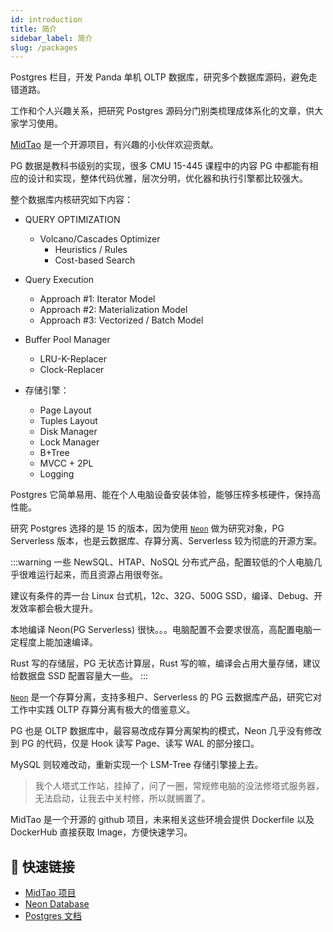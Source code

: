 ```yaml
---
id: introduction
title: 简介
sidebar_label: 简介
slug: /packages
---
```


Postgres 栏目，开发 Panda 单机 OLTP 数据库，研究多个数据库源码，避免走错道路。

工作和个人兴趣关系，把研究 Postgres 源码分门别类梳理成体系化的文章，供大家学习使用。

[MidTao](https://github.com/xmidtao) 是一个开源项目，有兴趣的小伙伴欢迎贡献。

PG 数据是教科书级别的实现，很多 CMU 15-445 课程中的内容 PG 中都能有相应的设计和实现，整体代码优雅，层次分明，优化器和执行引擎都比较强大。

整个数据库内核研究如下内容：

* QUERY OPTIMIZATION
	- Volcano/Cascades Optimizer
		+ Heuristics / Rules
		+ Cost-based Search
	
* Query Execution
	- Approach #1: Iterator Model
	- Approach #2: Materialization Model 
	- Approach #3: Vectorized / Batch Model
	
* Buffer Pool Manager
	- LRU-K-Replacer
	- Clock-Replacer
	
* 存储引擎：
	- Page Layout
	- Tuples Layout
	- Disk Manager
	- Lock Manager
	- B+Tree
	- MVCC + 2PL
	- Logging

Postgres 它简单易用、能在个人电脑设备安装体验，能够压榨多核硬件，保持高性能。

研究 Postgres 选择的是 15 的版本，因为使用 [`Neon`](https://github.com/neondatabase/neon) 做为研究对象，PG Serverless 版本，也是云数据库、存算分离、Serverless 较为彻底的开源方案。

:::warning
一些 NewSQL、HTAP、NoSQL 分布式产品，配置较低的个人电脑几乎很难运行起来，而且资源占用很夸张。

建议有条件的弄一台 Linux 台式机，12c、32G、500G SSD，编译、Debug、开发效率都会极大提升。

本地编译 Neon(PG Serverless) 很快。。。电脑配置不会要求很高，高配置电脑一定程度上能加速编译。

Rust 写的存储层，PG 无状态计算层，Rust 写的嘛，编译会占用大量存储，建议给数据盘 SSD 配置容量大一些。
:::

[`Neon`](https://github.com/neondatabase/neon) 是一个存算分离，支持多租户、Serverless 的 PG 云数据库产品，研究它对工作中实践 OLTP 存算分离有极大的借鉴意义。

PG 也是 OLTP 数据库中，最容易改成存算分离架构的模式，Neon 几乎没有修改到 PG 的代码，仅是 Hook 读写 Page、读写 WAL 的部分接口。

MySQL 则较难改动，重新实现一个 LSM-Tree 存储引擎接上去。

> 我个人塔式工作站，挂掉了，问了一圈，常规修电脑的没法修塔式服务器，无法启动，让我去中关村修，所以就搁置了。

MidTao 是一个开源的 github 项目，未来相关这些环境会提供 Dockerfile 以及 DockerHub 直接获取 Image，方便快速学习。

## 🚀 快速链接
- [MidTao 项目](https://github.com/xmidtao)
- [Neon Database](https://github.com/neondatabase/neon)
- [Postgres 文档](https://www.postgresql.org/docs/15/index.html)
